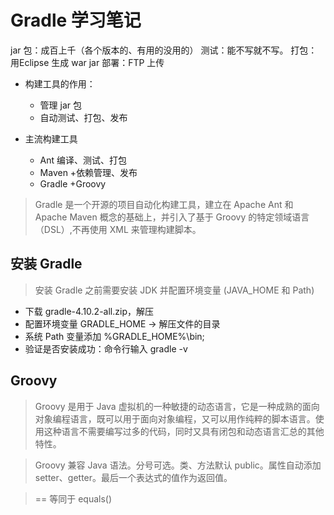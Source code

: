 # Gradle 学习笔记

jar 包：成百上千（各个版本的、有用的没用的）
测试：能不写就不写。
打包：用Eclipse 生成 war jar
部署：FTP 上传

* 构建工具的作用：
  * 管理 jar 包
  * 自动测试、打包、发布

* 主流构建工具
  * Ant 编译、测试、打包
  * Maven +依赖管理、发布
  * Gradle +Groovy

> Gradle 是一个开源的项目自动化构建工具，建立在 Apache Ant 和 Apache Maven 概念的基础上，并引入了基于 Groovy 的特定领域语言（DSL）,不再使用 XML 来管理构建脚本。

## 安装 Gradle

> 安装 Gradle 之前需要安装 JDK 并配置环境变量 (JAVA_HOME 和 Path)

* 下载 gradle-4.10.2-all.zip，解压
* 配置环境变量 GRADLE_HOME -> 解压文件的目录
* 系统 Path 变量添加 %GRADLE_HOME%\bin;
* 验证是否安装成功：命令行输入 gradle -v

## Groovy

> Groovy 是用于 Java 虚拟机的一种敏捷的动态语言，它是一种成熟的面向对象编程语言，既可以用于面向对象编程，又可以用作纯粹的脚本语言。使用这种语言不需要编写过多的代码，同时又具有闭包和动态语言汇总的其他特性。

> Groovy 兼容 Java 语法。分号可选。类、方法默认 public。属性自动添加setter、getter。最后一个表达式的值作为返回值。

> == 等同于 equals()


